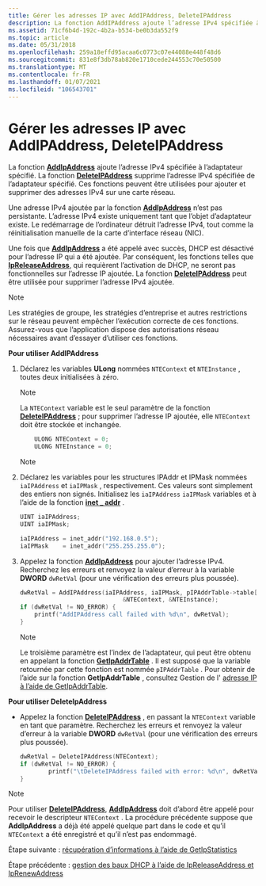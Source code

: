 ```yaml
---
title: Gérer les adresses IP avec AddIPAddress, DeleteIPAddress
description: La fonction AddIPAddress ajoute l’adresse IPv4 spécifiée à l’adaptateur spécifié.
ms.assetid: 71cf6b4d-192c-4b2a-b534-be0b3da552f9
ms.topic: article
ms.date: 05/31/2018
ms.openlocfilehash: 259a18effd95acaa6c0773c07e44088e448f48d6
ms.sourcegitcommit: 831e8f3db78ab820e1710cede244553c70e50500
ms.translationtype: MT
ms.contentlocale: fr-FR
ms.lasthandoff: 01/07/2021
ms.locfileid: "106543701"
---
```

# <a name="manage-ip-addresses-with-addipaddress-deleteipaddress"></a>Gérer les adresses IP avec AddIPAddress, DeleteIPAddress

La fonction [**AddIpAddress**](/windows/desktop/api/Iphlpapi/nf-iphlpapi-addipaddress) ajoute l’adresse IPv4 spécifiée à l’adaptateur spécifié. La fonction [**DeleteIPAddress**](/windows/desktop/api/Iphlpapi/nf-iphlpapi-deleteipaddress) supprime l’adresse IPv4 spécifiée de l’adaptateur spécifié. Ces fonctions peuvent être utilisées pour ajouter et supprimer des adresses IPv4 sur une carte réseau.

Une adresse IPv4 ajoutée par la fonction [**AddIpAddress**](/windows/desktop/api/Iphlpapi/nf-iphlpapi-addipaddress) n’est pas persistante. L’adresse IPv4 existe uniquement tant que l’objet d’adaptateur existe. Le redémarrage de l’ordinateur détruit l’adresse IPv4, tout comme la réinitialisation manuelle de la carte d’interface réseau (NIC).

Une fois que [**AddIpAddress**](/windows/desktop/api/Iphlpapi/nf-iphlpapi-addipaddress) a été appelé avec succès, DHCP est désactivé pour l’adresse IP qui a été ajoutée. Par conséquent, les fonctions telles que [**IpReleaseAddress**](/windows/desktop/api/Iphlpapi/nf-iphlpapi-ipreleaseaddress), qui requièrent l’activation de DHCP, ne seront pas fonctionnelles sur l’adresse IP ajoutée. La fonction [**DeleteIPAddress**](/windows/desktop/api/Iphlpapi/nf-iphlpapi-deleteipaddress) peut être utilisée pour supprimer l’adresse IPv4 ajoutée.

> [!Note]  
> Les stratégies de groupe, les stratégies d’entreprise et autres restrictions sur le réseau peuvent empêcher l’exécution correcte de ces fonctions. Assurez-vous que l’application dispose des autorisations réseau nécessaires avant d’essayer d’utiliser ces fonctions.

 

**Pour utiliser AddIPAddress**

1.  Déclarez les variables **ULong** nommées `NTEContext` et `NTEInstance` , toutes deux initialisées à zéro.
    > [!Note]  
    > La `NTEContext` variable est le seul paramètre de la fonction [**DeleteIPAddress**](/windows/desktop/api/Iphlpapi/nf-iphlpapi-deleteipaddress) ; pour supprimer l’adresse IP ajoutée, elle `NTEContext` doit être stockée et inchangée.

     

    ```C++
        ULONG NTEContext = 0;
        ULONG NTEInstance = 0;
    
    ```

    

    > [!Note]  

     

2.  Déclarez les variables pour les structures IPAddr et IPMask nommées `iaIPAddress` et `iaIPMask` , respectivement. Ces valeurs sont simplement des entiers non signés. Initialisez les `iaIPAddress` `iaIPMask` variables et à l’aide de la fonction [**inet \_ addr**](/windows/win32/api/winsock2/nf-winsock2-inet_addr) .
    ```C++
    UINT iaIPAddress;
    UINT iaIPMask;

    iaIPAddress = inet_addr("192.168.0.5");
    iaIPMask    = inet_addr("255.255.255.0");
    ```

    

3.  Appelez la fonction [**AddIpAddress**](/windows/desktop/api/Iphlpapi/nf-iphlpapi-addipaddress) pour ajouter l’adresse IPv4. Recherchez les erreurs et renvoyez la valeur d’erreur à la variable **DWORD** `dwRetVal` (pour une vérification des erreurs plus poussée).
    ```C++
    dwRetVal = AddIPAddress(iaIPAddress, iaIPMask, pIPAddrTable->table[0].dwIndex, 
                                 &NTEContext, &NTEInstance);
    if (dwRetVal != NO_ERROR) {
        printf("AddIPAddress call failed with %d\n", dwRetVal);
    }
    ```

    

    > [!Note]  
    > Le troisième paramètre est l’index de l’adaptateur, qui peut être obtenu en appelant la fonction [**GetIpAddrTable**](/windows/desktop/api/Iphlpapi/nf-iphlpapi-getipaddrtable) . Il est supposé que la variable retournée par cette fonction est nommée `pIPAddrTable` . Pour obtenir de l’aide sur la fonction **GetIpAddrTable** , consultez Gestion de l' [adresse IP à l’aide de GetIpAddrTable](managing-ip-addresses-using-getipaddrtable.md).

     

**Pour utiliser DeleteIpAddress**

-   Appelez la fonction [**DeleteIPAddress**](/windows/desktop/api/Iphlpapi/nf-iphlpapi-deleteipaddress) , en passant la `NTEContext` variable en tant que paramètre. Recherchez les erreurs et renvoyez la valeur d’erreur à la variable **DWORD** `dwRetVal` (pour une vérification des erreurs plus poussée).
    ```C++
    dwRetVal = DeleteIPAddress(NTEContext);
    if (dwRetVal != NO_ERROR) {
            printf("\tDeleteIPAddress failed with error: %d\n", dwRetVal);
    } 
    ```

    

> [!Note]  
> Pour utiliser [**DeleteIPAddress**](/windows/desktop/api/Iphlpapi/nf-iphlpapi-deleteipaddress), [**AddIpAddress**](/windows/desktop/api/Iphlpapi/nf-iphlpapi-addipaddress) doit d’abord être appelé pour recevoir le descripteur `NTEContext` . La procédure précédente suppose que **AddIpAddress** a déjà été appelé quelque part dans le code et qu’il `NTEContext` a été enregistré et qu’il n’est pas endommagé.

 

Étape suivante : [récupération d’informations à l’aide de GetIpStatistics](retrieving-information-using-getipstatistics.md)

Étape précédente : [gestion des baux DHCP à l’aide de IpReleaseAddress et IpRenewAddress](managing-dhcp-leases-using-ipreleaseaddress-and-iprenewaddress.md)

 

 
